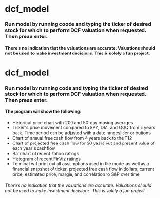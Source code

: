 # dcf_model
### Run model by running coode and typing the ticker of desired stock for which to perform DCF valuation when requested. Then press enter.
#### There's no indication that the valuations are accurate. Valuations should not be used to make investment decisions. This is solely a fun project.

# dcf_model
### Run model by running code and typing the ticker of desired stock for which to perform DCF valuation when requested. Then press enter.
#### The program will show the following:
  - Historical price chart with 200 and 50-day moving averages
  - Ticker's price movement compared to SPY, DIA, and QQQ from 5 years back. Time period can be adjusted with a date rangeslider or buttons
  - Chart of annual free cash flow from 4 years back to the T12
  - Chart of projected free cash flow for 20 years out and present value of each year's cashflow
  - Bar chart of recent Yahoo ratings
  - Histogram of recent FinViz ratings
  - Terminal will print out all assumptions used in the model as well as a financial snapshot of ticker, projected free cash flow in dollars, current price, estimated price, margin, and correlation to S&P over time

###### There's no indication that the valuations are accurate. Valuations should not be used to make investment decisions. This is solely a fun project.
